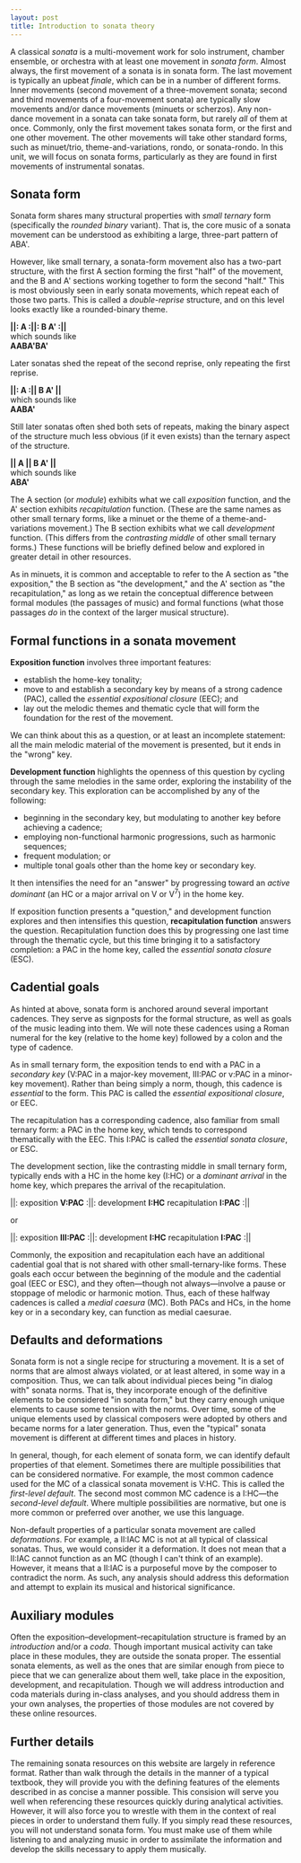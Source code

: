 ```yaml
---
layout: post
title: Introduction to sonata theory
---
```


A classical _sonata_ is a multi-movement work for solo instrument, chamber ensemble, or orchestra with at least one movement in _sonata form_. Almost always, the first movement of a sonata is in sonata form. The last movement is typically an upbeat _finale_, which can be in a number of different forms. Inner movements (second movement of a three-movement sonata; second and third movements of a four-movement sonata) are typically slow movements and/or dance movements (minuets or scherzos). Any non-dance movement in a sonata can take sonata form, but rarely _all_ of them at once. Commonly, only the first movement takes sonata form, or the first and one other movement. The other movements will take other standard forms, such as minuet/trio, theme-and-variations, rondo, or sonata-rondo. In this unit, we will focus on sonata forms, particularly as they are found in first movements of instrumental sonatas.

## Sonata form

Sonata form shares many structural properties with _small ternary_ form (specifically the _rounded binary_ variant). That is, the core music of a sonata movement can be understood as exhibiting a large, three-part pattern of ABA'.

However, like small ternary, a sonata-form movement also has a two-part structure, with the first A section forming the first "half" of the movement, and the B and A' sections working together to form the second "half." This is most obviously seen in early sonata movements, which repeat each of those two parts. This is called a _double-reprise_ structure, and on this level looks exactly like a rounded-binary theme.

**||: A :||: B A' :||**  
which sounds like  
**AABA'BA'**

Later sonatas shed the repeat of the second reprise, only repeating the first reprise.

**||: A :|| B A' ||**  
which sounds like  
**AABA'**

Still later sonatas often shed both sets of repeats, making the binary aspect of the structure much less obvious (if it even exists) than the ternary aspect of the structure.

**|| A || B A' ||**  
which sounds like  
**ABA'**

The A section (or _module_) exhibits what we call _exposition_ function, and the A' section exhibits _recapitulation_ function. (These are the same names as other small ternary forms, like a minuet or the theme of a theme-and-variations movement.) The B section exhibits what we call _development_ function. (This differs from the _contrasting middle_ of other small ternary forms.) These functions will be briefly defined below and explored in greater detail in other resources.

As in minuets, it is common and acceptable to refer to the A section as "the exposition," the B section as "the development," and the A' section as "the recapitulation," as long as we retain the conceptual difference between formal modules (the passages of music) and formal functions (what those passages _do_ in the context of the larger musical structure).

## Formal functions in a sonata movement

**Exposition function** involves three important features:

- establish the home-key tonality;
- move to and establish a secondary key by means of a strong cadence (PAC), called the _essential expositional closure_ (EEC); and
- lay out the melodic themes and thematic cycle that will form the foundation for the rest of the movement.

We can think about this as a question, or at least an incomplete statement: all the main melodic material of the movement is presented, but it ends in the "wrong" key.

**Development function** highlights the openness of this question by cycling through the same melodies in the same order, exploring the instability of the secondary key. This exploration can be accomplished by any of the following:

- beginning in the secondary key, but modulating to another key before achieving a cadence;
- employing non-functional harmonic progressions, such as harmonic sequences;
- frequent modulation; or
- multiple tonal goals other than the home key or secondary key.

It then intensifies the need for an "answer" by progressing toward an _active dominant_ (an HC or a major arrival on V or V<sup>7</sup>) in the home key.

If exposition function presents a "question," and development function explores and then intensifies this question, **recapitulation function** answers the question. Recapitulation function does this by progressing one last time through the thematic cycle, but this time bringing it to a satisfactory completion: a PAC in the home key, called the _essential sonata closure_ (ESC).

## Cadential goals

As hinted at above, sonata form is anchored around several important cadences. They serve as signposts for the formal structure, as well as goals of the music leading into them. We will note these cadences using a Roman numeral for the key (relative to the home key) followed by a colon and the type of cadence.

As in small ternary form, the exposition tends to end with a PAC in a _secondary key_ (V:PAC in a major-key movement, III:PAC or v:PAC in a minor-key movement). Rather than being simply a norm, though, this cadence is _essential_ to the form. This PAC is called the _essential expositional closure_, or EEC.

The recapitulation has a corresponding cadence, also familiar from small ternary form: a PAC in the home key, which tends to correspond thematically with the EEC. This I:PAC is called the _essential sonata closure_, or ESC.

The development section, like the contrasting middle in small ternary form, typically ends with a HC in the home key (I:HC) or a _dominant arrival_ in the home key, which prepares the arrival of the recapitulation.

||: exposition **V:PAC** :||: development **I:HC** recapitulation **I:PAC** :||

or

||: exposition **III:PAC** :||: development **I:HC** recapitulation **I:PAC** :||

Commonly, the exposition and recapitulation each have an additional cadential goal that is not shared with other small-ternary-like forms. These goals each occur between the beginning of the module and the cadential goal (EEC or ESC), and they often—though not always—involve a pause or stoppage of melodic or harmonic motion. Thus, each of these halfway cadences is called a _medial caesura_ (MC). Both PACs and HCs, in the home key or in a secondary key, can function as medial caesurae.

## Defaults and deformations

Sonata form is not a single recipe for structuring a movement. It is a set of norms that are almost always violated, or at least altered, in some way in a composition. Thus, we can talk about individual pieces being "in dialog with" sonata norms. That is, they incorporate enough of the definitive elements to be considered "in sonata form," but they carry enough unique elements to cause some tension with the norms. Over time, some of the unique elements used by classical composers were adopted by others and became norms for a later generation. Thus, even the "typical" sonata movement is different at different times and places in history.

In general, though, for each element of sonata form, we can identify default properties of that element. Sometimes there are multiple possibilities that can be considered normative. For example, the most common cadence used for the MC of a classical sonata movement is V:HC. This is called the _first-level default_. The second most common MC cadence is a I:HC—the _second-level default_. Where multiple possibilities are normative, but one is more common or preferred over another, we use this language.

Non-default properties of a particular sonata movement are called _deformations_. For example, a II:IAC MC is not at all typical of classical sonatas. Thus, we would consider it a deformation. It does not mean that a II:IAC cannot function as an MC (though I can't think of an example). However, it means that a II:IAC is a purposeful move by the composer to contradict the norm. As such, any analysis should address this deformation and attempt to explain its musical and historical significance.

## Auxiliary modules

Often the exposition–development–recapitulation structure is framed by an _introduction_ and/or a _coda_. Though important musical activity can take place in these modules, they are outside the sonata proper. The essential sonata elements, as well as the ones that are similar enough from piece to piece that we can generalize about them well, take place in the exposition, development, and recapitulation. Though we will address introduction and coda materials during in-class analyses, and you should address them in your own analyses, the properties of those modules are not covered by these online resources.

## Further details

The remaining sonata resources on this website are largely in reference format. Rather than walk through the details in the manner of a typical textbook, they will provide you with the defining features of the elements described in as concise a manner possible. This consision will serve you well when referencing these resources quickly during analytical activities. However, it will also force you to wrestle with them in the context of real pieces in order to understand them fully. If you simply read these resources, you will not understand sonata form. You must make use of them while listening to and analyzing music in order to assimilate the information and develop the skills necessary to apply them musically.
